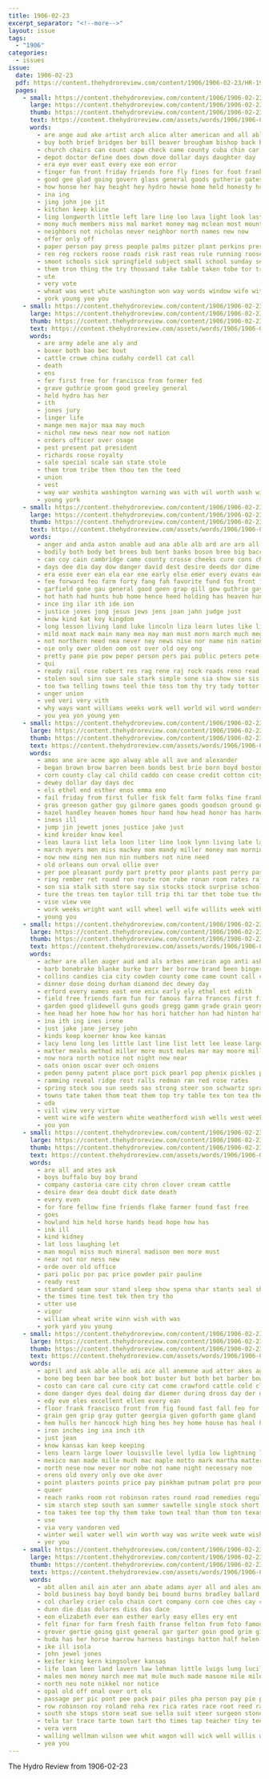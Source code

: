 ```yaml
---
title: 1906-02-23
excerpt_separator: "<!--more-->"
layout: issue
tags:
  - "1906"
categories:
  - issues
issue:
  date: 1906-02-23
  pdf: https://content.thehydroreview.com/content/1906/1906-02-23/HR-1906-02-23.pdf
  pages:
    - small: https://content.thehydroreview.com/content/1906/1906-02-23/small/HR-1906-02-23-01.jpg
      large: https://content.thehydroreview.com/content/1906/1906-02-23/large/HR-1906-02-23-01.jpg
      thumb: https://content.thehydroreview.com/content/1906/1906-02-23/thumbnails/HR-1906-02-23-01.jpg
      text: https://content.thehydroreview.com/assets/words/1906/1906-02-23/HR-1906-02-23-01.txt
      words:
        - are ange aud ake artist arch alice alter american and all able ates ali
        - buy both brief bridges ber bill beaver brougham bishop back burn business bank blue book began bills bride bon beans better been but butter
        - church chairs can count cape check came county cuba chin car come cal carty cedar con cashier christy comes clear cases change caddo center cash chair
        - depot doctor define does down dove dollar days daughter day
        - era eye ever east every exe eon error
        - finger fun front friday friends fore fly fines for foot frank from farm foraker frames former feal french fare firm folks fair full file first
        - good gee glad going govern glass general goods gutherie gates green getting
        - how honse her hay height hey hydro howse home held honesty house him had has henke
        - ina ing
        - jing john joe jit
        - kitchen keep kline
        - ling longworth little left lare line loo lava light look last low longe league life losing lad lit land linscott
        - mony much members miss mal market money mag mclean most mount mak mail mun more monday may mansion made miller mer matter many
        - neighbors not nicholas never neighbor north names new now
        - offer only off
        - paper person pay press people palms pitzer plant perkins present private plate pass port per prayer palin page poor pure pastor president pring patterson part
        - ren reg rockers roose roads risk rast reas rule running roosevelt ram rates regular room read ras
        - smoot schools sick springfield subject small school sunday senator service sant springs sup save stock station samples stones stole sever shine self surplus saturday soc stream space ship she saud see sion state send seme sat said sell satterlee short show such
        - them tron thing the try thousand take table taken tobe tor train town then thet triplett teehee trip tat ten tax toa too thie tale tom
        - ute
        - very vote
        - wheat was west white washington won way words window wife with week will well write wee wiles wedding while want wish wall
        - york young yee you
    - small: https://content.thehydroreview.com/content/1906/1906-02-23/small/HR-1906-02-23-02.jpg
      large: https://content.thehydroreview.com/content/1906/1906-02-23/large/HR-1906-02-23-02.jpg
      thumb: https://content.thehydroreview.com/content/1906/1906-02-23/thumbnails/HR-1906-02-23-02.jpg
      text: https://content.thehydroreview.com/assets/words/1906/1906-02-23/HR-1906-02-23-02.txt
      words:
        - are army adele ane aly and
        - boxer both bao bec bout
        - cattle crowe china cudahy cordell cat call
        - death
        - ens
        - fer first free for francisco from former fed
        - grave guthrie groom good greeley general
        - held hydro has her
        - ith
        - jones jury
        - linger life
        - mange men major maa may much
        - nichol new news near now not nation
        - orders officer over osage
        - pest present pat president
        - richards roose royalty
        - sale special scale san state stole
        - them trom tribe then thou ten the teed
        - union
        - vest
        - way war washita washington warning was with wil worth wash will
        - young york
    - small: https://content.thehydroreview.com/content/1906/1906-02-23/small/HR-1906-02-23-03.jpg
      large: https://content.thehydroreview.com/content/1906/1906-02-23/large/HR-1906-02-23-03.jpg
      thumb: https://content.thehydroreview.com/content/1906/1906-02-23/thumbnails/HR-1906-02-23-03.jpg
      text: https://content.thehydroreview.com/assets/words/1906/1906-02-23/HR-1906-02-23-03.txt
      words:
        - anger and anda aston anable aud ana able alb ard are aro all ata ane aires alto american alva adjutant ala ach ary ams ang ann ask awe aly america army
        - bodily both body bet brees bub bent banks boson bree big bacco begun but bible butti bee bald book business burst back bither bur busing box bis better bowels best bot been boon black bees bro blood
        - can coy cain cambridge came county crosse cheeks cure cons cha cull cea chan comes cope court cam con course company come cotting cart cot change charter credit chance cattle
        - days dee dia day dow danger david dest desire deeds dor dime done death dry down doubt
        - era esse ever ean ela ear ene early else emer every evans ead error
        - fee forward feo farm forty fang fah favorite fund fos front fort flattery few for faith forth fore fow felt fest first fall fling flesh from fea fear fie
        - garfield gone gau general good geen grap gill gow guthrie gay goes gath going
        - hot hath had hunts hub home hence heed holding has heaven hunger howe hoi heard how head harp hon him hope hes hold held hin heart house homes han
        - ince ing ilar ith ide ion
        - justice joves jong jesus jews jens joan jahn judge just
        - know kind kat key kingdom
        - long lesson living land luke lincoln liza learn lutes like lich large let leas less lock loc lis landmark law lawrence life lard left lamy lean langer lines lawton live legal love
        - mild moat mack main many mea may man must morn march much meg most marks more moral matthew mati mers manner matt mcgann mcalester messenger might made mon men mar mark miracle mission mis matter mould morning mas mare maria med messiah
        - not northern need nea never ney news nise nor name nin nation now new nay nook naar nies notice nade
        - oie only ower olden oom ost over old oey ong
        - pretty pane pie pow peper person pers pai public peters pete powell present pile plan past pierce post pleasant par pink per pale people perfect plows patch point place power prophet
        - qui
        - ready rail rose robert res rag rene raj rock roads reno read rolling robe rich rad reo rel reason red ram rica run roof rate roan
        - stolen soul sinn sue sale stark simple sone sia show sie sis sina seen sees soon saw spake sun shale sine sick swann stay send secret south sid solace sap sed seed son sin see sleep straight study say stone strike set stom stores shape stance station safe sek such seo
        - too twa telling towns teel thie tess tom thy try tady totter than tease town tong ties thee thay tal ten the ton tho tea tah tines takes terrible tex taken tan track tor teen tin thet teacher tha tee then ting thing take them tie tender
        - unger union
        - ved veri very vith
        - why ways want williams weeks work well world wil word wonders war wax whale white wily wie way washington will wile was worth words ware while with weak wrath ward went wit wate
        - you yea yon young yen
    - small: https://content.thehydroreview.com/content/1906/1906-02-23/small/HR-1906-02-23-04.jpg
      large: https://content.thehydroreview.com/content/1906/1906-02-23/large/HR-1906-02-23-04.jpg
      thumb: https://content.thehydroreview.com/content/1906/1906-02-23/thumbnails/HR-1906-02-23-04.jpg
      text: https://content.thehydroreview.com/assets/words/1906/1906-02-23/HR-1906-02-23-04.txt
      words:
        - amos ane are acme ago alway able all ave and alexander
        - began brown brow barren been bonds best brie born boyd boston but both boat business berger bas burcham bus
        - corn county clay cal child caddo con cease credit cotton city can come cour came coe charley cane carry car carly clara cutter
        - dewey dollar day days dec
        - els ethel end esther enos emma eno
        - fail friday from first fuller fisk felt farm folks fine frank fare for
        - gras greeson gather guy gilmore games goods goodson ground good gay
        - hazel handley heaven homes hour hand how head honor has harness had home house hydro
        - iness ill
        - jump jin jewett jones justice jake just
        - kind kreider know keel
        - leas laura list lela loon liter line look lynn living late last
        - march myers men miss mackey mom mandy miller money man morning more most may mer mazel moos
        - now new ning nen nun nin numbers not nine need
        - old orleans oun orval ollie over
        - per poe pleasant purdy part pretty poor plants past perry pastor proud price present philips
        - ring rember ret round ron route rom rube ronan room rates ralph rosenberger roy ready rosen
        - son sia stalk sith store say six stocks stock surprise school sick santa spring soon she smith sunday stranger soe supper senn state set stand such see shape stockton
        - ture the treas ten taylor till trip thi tar thet tobe tue then try
        - vise view vee
        - work weeks wright want will wheel well wife willits week with wile was weather woods
        - young you
    - small: https://content.thehydroreview.com/content/1906/1906-02-23/small/HR-1906-02-23-05.jpg
      large: https://content.thehydroreview.com/content/1906/1906-02-23/large/HR-1906-02-23-05.jpg
      thumb: https://content.thehydroreview.com/content/1906/1906-02-23/thumbnails/HR-1906-02-23-05.jpg
      text: https://content.thehydroreview.com/assets/words/1906/1906-02-23/HR-1906-02-23-05.txt
      words:
        - acher are allen auger aud and als arbes american ago anti ash age alas acre agent able ask all alter
        - barb bonebrake blanke burke barr ber borrow brand been binger burger bedford birdie bee burgman boise better buy barn bank best back berle butter bros brought bring bunch brank bread beaver burgess berger beats business
        - collins candies cia city cowden county come came count call coffee cee cole cicero col card colony car china cant cattle corn cash
        - dinner dose doing durham diamond dec dewey day
        - erford every eames east ene enix early ely ethel est edith
        - field free friends farm fun for famous farra frances first fine fresh few franse fitzpatrick fruits fruit fancy friday from
        - garden good glidewell guns goods gregg gamm grade grain george glass gann
        - hee head her home how hor has hori hatcher hon had hinton hatch holiday him horn hydro hosey hoar hardware hastings hope
        - ina ith ing ines irene
        - just jake jane jersey john
        - kinds keep koerner know kee kansas
        - lacy leno long les little last line list lett lee lease large like land lodge left lewis louis living loan
        - matter meals method miller more must mules mar may moore mills miles miss marsh music mon money morning many minnie mate monday moss mccool market mcgowan
        - now nora north notice not night new near
        - oats onion oscar over och onions
        - peden penny patent place port pick pearl pop phenix pickles post present price por pose perfect pure pitch portland part per pay
        - ramming reveal ridge rest ralls redman ran red rose rates
        - spring stock sou sun seeds sas strong steer son schwartz sprague sip stockton sick shear sell sister south school stand scott saturday sat sunday sale sales salt staple set see sole sese store simmons sack she settle signs smith steve said say soon snyder seed simms short sime shere snapp second
        - towns tate taken thom teat them top try table tex ton tea the teas ten trees trip town
        - uda
        - vill view very virtue
        - went wire wife western white weatherford wish wells west week wile weare want with will wellman wen weeks willing wil wheat work well was
        - you yon
    - small: https://content.thehydroreview.com/content/1906/1906-02-23/small/HR-1906-02-23-06.jpg
      large: https://content.thehydroreview.com/content/1906/1906-02-23/large/HR-1906-02-23-06.jpg
      thumb: https://content.thehydroreview.com/content/1906/1906-02-23/thumbnails/HR-1906-02-23-06.jpg
      text: https://content.thehydroreview.com/assets/words/1906/1906-02-23/HR-1906-02-23-06.txt
      words:
        - are all and ates ask
        - boys buffalo buy boy brand
        - company castoria care city chron clover cream cattle
        - desire dear dea doubt dick date death
        - every even
        - for fore fellow fine friends flake farmer found fast free
        - goes
        - howland him held horse hands head hope how has
        - ink ill
        - kind kidney
        - lat loss laughing let
        - man mogul miss much mineral madison men more must
        - near not nor ness new
        - orde over old office
        - pari polic por pac price powder pair pauline
        - ready rest
        - standard seam sour stand sleep show spena shar stants seal shoe som
        - the times tine test tek then try tho
        - utter use
        - vigor
        - william wheat write winn wish with was
        - york yard you young
    - small: https://content.thehydroreview.com/content/1906/1906-02-23/small/HR-1906-02-23-07.jpg
      large: https://content.thehydroreview.com/content/1906/1906-02-23/large/HR-1906-02-23-07.jpg
      thumb: https://content.thehydroreview.com/content/1906/1906-02-23/thumbnails/HR-1906-02-23-07.jpg
      text: https://content.thehydroreview.com/assets/words/1906/1906-02-23/HR-1906-02-23-07.txt
      words:
        - april and ask able alle adi ace all anemone aud atter akes agent are ale
        - bone beg been bar bee book bot buster but both bet barber bowels business bruce buy barn board bottle bottom boston best
        - costo can care cal cure city cat come crawford cattle cold clay car cant carn college coners cheap company
        - done danger dyes deal doing dar diemer during dross day der demand dou deep ding
        - edy eve eles excellent ellen every ean
        - floor frank francisco front from fig found fast fall feo for full foot
        - grain gen grip gray gutter georgia given goforth game gland
        - hem hulls her hancock high hing hes hey home house has heal holly hunts horse health hard hot habit heaven hand hold hay
        - iron inches ing ina inch ith
        - just jean
        - know kansas kan keep keeping
        - lens learn large lower louisville level lydia low lightning lynn lal lewis louis lance len little lam
        - mexico man made mille much mac maple motto mark martha matter mones most mate miss mons more men many mack may mass mangers matin milk mon method
        - north nese now never nor nobe not name night necessary noe
        - orens old overy only ove oke over
        - point plasters points price pay pinkham putnam polat pro pound pent prudent pleasure powder public peoria present pohlman pack proper place per pacha
        - queer
        - reach ranks room rot robinson rates round road remedies regular reason
        - sim starch step south san summer sawtelle single stock short shoe season stand sleep school side straw sho street seely stander sides stall stalls senat square shorter sample sale such sam six second
        - toa takes tee top thy them take town teal than thom ton texas too tory tine terrible till tho tam tec tae the tha thich
        - use
        - via very vandoren ved
        - winter weil water well win worth way was write week wate wish with will world while
        - yer you
    - small: https://content.thehydroreview.com/content/1906/1906-02-23/small/HR-1906-02-23-08.jpg
      large: https://content.thehydroreview.com/content/1906/1906-02-23/large/HR-1906-02-23-08.jpg
      thumb: https://content.thehydroreview.com/content/1906/1906-02-23/thumbnails/HR-1906-02-23-08.jpg
      text: https://content.thehydroreview.com/assets/words/1906/1906-02-23/HR-1906-02-23-08.txt
      words:
        - abt allen anil ain ater ann abate adams ayer all and ales andy aubrey
        - bold business bay boyd bandy bei bound burns bradley ballard broom best borough but batt bottle barr bene bangs bryan bass bell
        - col charley crier colo chain cort company corn coe ches cay cold cotton cream cattle chand caro certain can
        - dunn die dias dolores diss das dace
        - eon elizabeth ever ean esther early easy elles ery ent
        - felt finer for farm fresh faith franse felton from foto famous
        - grover gertie going gist general gar garter goin good grim given goods gave
        - huda has her horse harrow harness hastings hatton half helen hasley harry high held hike hydro haxel harold hopkins heit honey head
        - ike ill isola
        - john jewel jones
        - keifer king kern kingsolver kansas
        - life loan leen land lavern law lehman little luigs lung lucille lew
        - males men money march mee mat mule much made masone mile miles mary miller most mention myers monday
        - north neu note nikkel nor notice
        - opal old off onal over ort ols
        - passage per pic pont pee pack pair piles pha person pay pie public planter pain prag people
        - row robinson roy roland reha rex rica rates race root reed ralph room risinger
        - south she stops store seat sue sella suit steer surgeon stone sheller save sali still safe sylvester size sale stats songer sir see school sell soon say sea seed snow soi stewart speer sot standard ster
        - tela tar trace tarte town tart tho times tap teacher tiny tee tardy tiedt the tate
        - vera vern
        - walling wellman wilson wee whit wagon will wick well willis with walt west walter was
        - yea you
---
```


The Hydro Review from 1906-02-23

<!--more-->

